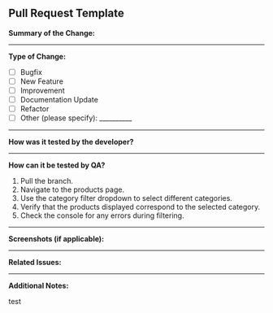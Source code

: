## Pull Request Template

**Summary of the Change:**
<!-- Provide a brief description of the changes made. Explain what the PR does and why it’s needed. -->

---

**Type of Change:**
<!-- Please select one or more of the following: -->
- [ ] Bugfix
- [ ] New Feature
- [ ] Improvement
- [ ] Documentation Update
- [ ] Refactor
- [ ] Other (please specify): __________

---

**How was it tested by the developer?**
<!-- Describe the testing process performed by the developer. Include details like unit tests, integration tests, manual testing, etc. -->

---

**How can it be tested by QA?**
<!-- Provide clear steps for QA to follow in order to test the changes. Include any necessary setup or configurations. -->

1. Pull the branch.
2. Navigate to the products page.
3. Use the category filter dropdown to select different categories.
4. Verify that the products displayed correspond to the selected category.
5. Check the console for any errors during filtering.

---

**Screenshots (if applicable):**
<!-- Include any relevant screenshots or visual changes. This can help reviewers understand the impact of the changes. -->

---

**Related Issues:**
<!-- Reference any related issues or tasks. E.g., "Fixes #123" -->

---

**Additional Notes:**
<!-- Any other information or context that may be relevant for reviewers. -->
test